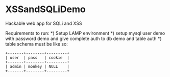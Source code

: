 XSSandSQLiDemo
==============

Hackable web app for SQLi and XSS

Requirements to run:
  *) Setup LAMP environment
  *) setup mysql user demo with password demo and give complete auth to db demo and table auth
  *) table schema must be like so:

	+-------+--------+---------+
	| user  | pass   | cookie  |
	+-------+--------+---------+
	| admin | monkey | NULL    |
	+-------+--------+---------+

